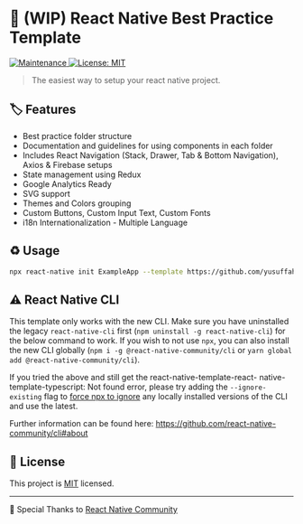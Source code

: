 # :arrow_up_small: (WIP) React Native Best Practice Template

<p>
  <a href="https://github.com/react-native-community/react-native-template-typescript/graphs/commit-activity">
    <img alt="Maintenance" src="https://img.shields.io/badge/Maintained%3F-yes-green.svg" />
  </a>
  <a href="https://github.com/react-native-community/react-native-template-typescript/blob/master/LICENSE">
    <img alt="License: MIT" src="https://img.shields.io/badge/License-MIT-yellow.svg" />
  </a>
</p>

> The easiest way to setup your react native project.

## :label: Features
- Best practice folder structure
- Documentation and guidelines for using components in each folder
- Includes React Navigation (Stack, Drawer, Tab & Bottom Navigation), Axios & Firebase setups
- State management using Redux
- Google Analytics Ready
- SVG support
- Themes and Colors grouping
- Custom Buttons, Custom Input Text, Custom Fonts
- i18n Internationalization - Multiple Language 

## :recycle: Usage

```sh
npx react-native init ExampleApp --template https://github.com/yusuffahrizal/react-native-easy-setup.git
```

## :warning: React Native CLI

This template only works with the new CLI. Make sure you have uninstalled the legacy `react-native-cli` first (`npm uninstall -g react-native-cli`) for the below command to work. If you wish to not use `npx`, you can also install the new CLI globally (`npm i -g @react-native-community/cli` or `yarn global add @react-native-community/cli`).

If you tried the above and still get the react-native-template-react- native-template-typescript: Not found error, please try adding the `--ignore-existing` flag to [force npx to ignore](https://github.com/npm/npx#description) any locally installed versions of the CLI and use the latest.

Further information can be found here: https://github.com/react-native-community/cli#about

## :bookmark: License

This project is [MIT](https://opensource.org/licenses/MIT) licensed.

---
:love_letter: Special Thanks to [React Native Community](https://github.com/react-native-community)